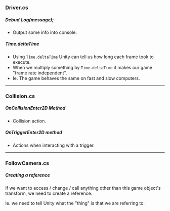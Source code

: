 ### Driver.cs

##### Debud.Log(message);
* Output some info into console.
##### Time.deltaTime
* Using `Time.deltaTime` Unity can tell us how long each frame took to execute.
* When we multiply something by `Time.deltaTime` it makes our game "frame rate independent".
* Ie. The game behaves the same on fast and slow computers.

***
### Collision.cs
##### OnCollisionEnter2D Method
* Collision action.

##### OnTriggerEnter2D method
* Actions when interacting with a trigger.
***
### FollowCamera.cs
##### Creating a reference
If we want to access / change / call anything other than this game object's transform, we need to create a reference.

Ie. we need to tell Unity what the "thing" is that we are referring to.
